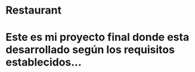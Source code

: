 # Restaurant
# Este es mi proyecto final donde esta desarrollado según los requisitos establecidos...
